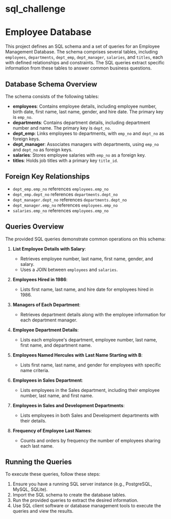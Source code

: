 # sql_challenge
# Employee Database

This project defines an SQL schema and a set of queries for an Employee Management Database. The schema comprises several tables, including `employees`, `departments`, `dept_emp`, `dept_manager`, `salaries`, and `titles`, each with defined relationships and constraints. The SQL queries extract specific information from these tables to answer common business questions.

## Database Schema Overview

The schema consists of the following tables:

- **employees**: Contains employee details, including employee number, birth date, first name, last name, gender, and hire date. The primary key is `emp_no`.
- **departments**: Contains department details, including department number and name. The primary key is `dept_no`.
- **dept_emp**: Links employees to departments, with `emp_no` and `dept_no` as foreign keys.
- **dept_manager**: Associates managers with departments, using `emp_no` and `dept_no` as foreign keys.
- **salaries**: Stores employee salaries with `emp_no` as a foreign key.
- **titles**: Holds job titles with a primary key `title_id`.

## Foreign Key Relationships

- `dept_emp.emp_no` references `employees.emp_no`
- `dept_emp.dept_no` references `departments.dept_no`
- `dept_manager.dept_no` references `departments.dept_no`
- `dept_manager.emp_no` references `employees.emp_no`
- `salaries.emp_no` references `employees.emp_no`

## Queries Overview

The provided SQL queries demonstrate common operations on this schema:

1. **List Employee Details with Salary**:
   - Retrieves employee number, last name, first name, gender, and salary.
   - Uses a JOIN between `employees` and `salaries`.

2. **Employees Hired in 1986**:
   - Lists first name, last name, and hire date for employees hired in 1986.

3. **Managers of Each Department**:
   - Retrieves department details along with the employee information for each department manager.

4. **Employee Department Details**:
   - Lists each employee's department, employee number, last name, first name, and department name.

5. **Employees Named Hercules with Last Name Starting with B**:
   - Lists first name, last name, and gender for employees with specific name criteria.

6. **Employees in Sales Department**:
   - Lists employees in the Sales department, including their employee number, last name, and first name.

7. **Employees in Sales and Development Departments**:
   - Lists employees in both Sales and Development departments with their details.

8. **Frequency of Employee Last Names**:
   - Counts and orders by frequency the number of employees sharing each last name.

## Running the Queries

To execute these queries, follow these steps:

1. Ensure you have a running SQL server instance (e.g., PostgreSQL, MySQL, SQLite).
2. Import the SQL schema to create the database tables.
3. Run the provided queries to extract the desired information.
4. Use SQL client software or database management tools to execute the queries and view the results.


